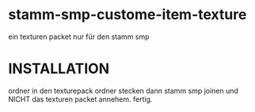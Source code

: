 # stamm-smp-custome-item-texture
ein texturen packet nur für den stamm smp


# INSTALLATION
ordner in den texturepack ordner stecken dann stamm smp joinen 
und NICHT das texturen packet annehem.
fertig.
